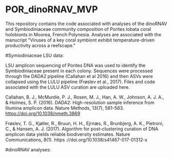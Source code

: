 # POR_dinoRNAV_MVP

This repository contains the code associated with analyses of the dinoRNAV and Symbiodiniaceae community composition of Porites lobata coral holobionts in Moorea, French Polynesia. Analyses are associated with the manucript "Viruses of a key coral symbiont exhibit temperature-driven productivity across a reefscape."

#Symiodiniaceae LSU data:

LSU amplicon sequencing of Porites DNA was used to identify the Symbiodiniaceae present in each colony. Sequences were processed through the DADA2 pipeline (Callahan et al 2016) and then ASVs were collapsed using the LULU pipeline (Frøslev et al., 2017). Files and code associated with the LULU ASV curation are uploaded here.

Callahan, B. J., McMurdie, P. J., Rosen, M. J., Han, A. W., Johnson, A. J. A., & Holmes, S. P. (2016). DADA2: High-resolution sample inference from Illumina amplicon data. Nature Methods, 13(7), 581–583. https://doi.org/10.1038/nmeth.3869

Frøslev, T. G., Kjøller, R., Bruun, H. H., Ejrnæs, R., Brunbjerg, A. K., Pietroni, C., & Hansen, A. J. (2017). Algorithm for post-clustering curation of DNA amplicon data yields reliable biodiversity estimates. Nature Communications, 8(1). https ://doi.org/10.1038/s41467-017-01312-x

#dinoRNAV analyses:

